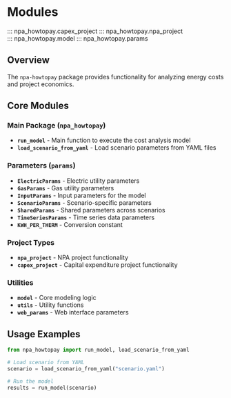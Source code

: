 # Modules
::: npa_howtopay.capex_project
::: npa_howtopay.npa_project  
::: npa_howtopay.model
::: npa_howtopay.params

## Overview
The `npa-howtopay` package provides functionality for analyzing energy costs and project economics.

## Core Modules

### Main Package (`npa_howtopay`)
- **`run_model`** - Main function to execute the cost analysis model
- **`load_scenario_from_yaml`** - Load scenario parameters from YAML files

### Parameters (`params`)
- **`ElectricParams`** - Electric utility parameters
- **`GasParams`** - Gas utility parameters  
- **`InputParams`** - Input parameters for the model
- **`ScenarioParams`** - Scenario-specific parameters
- **`SharedParams`** - Shared parameters across scenarios
- **`TimeSeriesParams`** - Time series data parameters
- **`KWH_PER_THERM`** - Conversion constant

### Project Types
- **`npa_project`** - NPA project functionality
- **`capex_project`** - Capital expenditure project functionality

### Utilities
- **`model`** - Core modeling logic
- **`utils`** - Utility functions
- **`web_params`** - Web interface parameters

## Usage Examples
```python
from npa_howtopay import run_model, load_scenario_from_yaml

# Load scenario from YAML
scenario = load_scenario_from_yaml("scenario.yaml")

# Run the model
results = run_model(scenario)
```
